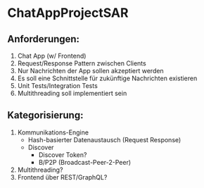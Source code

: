 # ChatAppProjectSAR

## Anforderungen:
1. Chat App (w/ Frontend)
2. Request/Response Pattern zwischen Clients
3. Nur Nachrichten der App sollen akzeptiert werden
4. Es soll eine Schnittstelle für zukünftige Nachrichten existieren
5. Unit Tests/Integration Tests
6. Multithreading soll implementiert sein

## Kategorisierung:
1. Kommunikations-Engine
    - Hash-basierter Datenaustausch (Request Response)
    - Discover
        - Discover Token?
        - B/P2P (Broadcast-Peer-2-Peer)
2. Multithreading?
3. Frontend über REST/GraphQL?